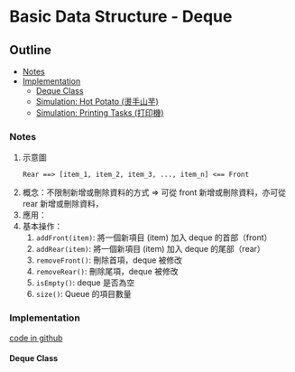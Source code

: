 # Basic Data Structure - Deque

## Outline

* [Notes](#notes)
* [Implementation](#implementation)
    * [Deque Class](#deque-class)
    * [Simulation: Hot Potato (燙手山芋)](#hot-potato)
    * [Simulation: Printing Tasks (打印機)](#printing-tasks)

### Notes

1. 示意圖
    ```
    Rear ==> [item_1, item_2, item_3, ..., item_n] <== Front
    ```
1. 概念：不限制新增或刪除資料的方式 => 可從 front 新增或刪除資料，亦可從 rear 新增或刪除資料，
1. 應用：
1. 基本操作：
    1. `addFront(item)`: 將一個新項目 (item) 加入 deque 的首部（front）
    1. `addRear(item)`: 將一個新項目 (item) 加入 deque 的尾部（rear）
    1. `removeFront()`: 刪除首項，deque 被修改
    1. `removeRear()`: 刪除尾項，deque 被修改
    1. `isEmpty()`: deque 是否為空
    1. `size()`: Queue 的項目數量
    

### Implementation

[code in github](https://github.com/kstseng/dsa-ml-tool-note/blob/master/DSA/ProblemSolvingWithAlgorithmsAndDataStructures/CODE/BasicDataStructure)

#### Deque Class
